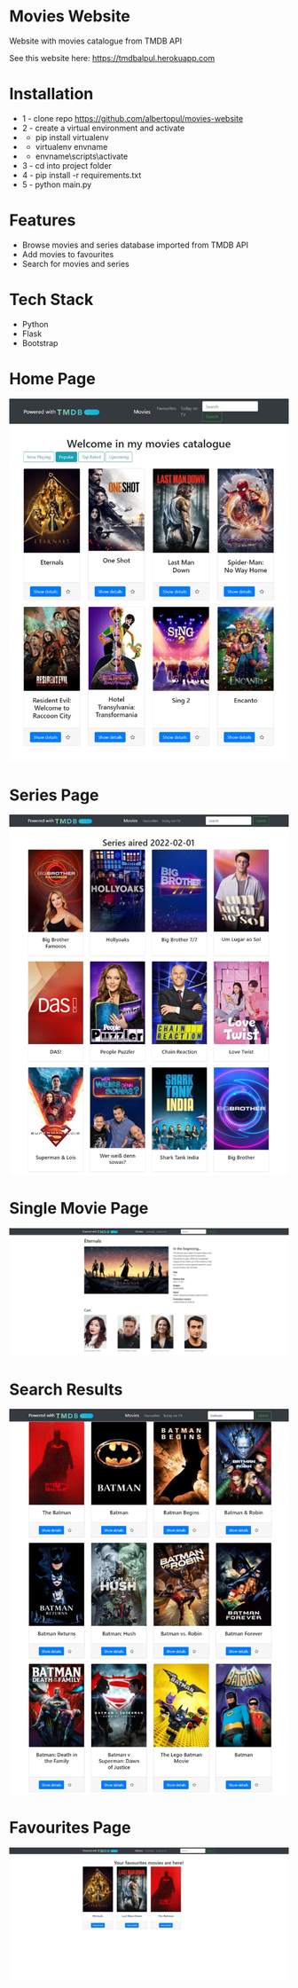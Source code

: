 # Movies Website
Website with movies catalogue from TMDB API

See this website here: https://tmdbalpul.herokuapp.com


# Installation
* 1 - clone repo https://github.com/albertopul/movies-website
* 2 - create a virtual environment and activate
*  - pip install virtualenv
*  - virtualenv envname
*  - envname\scripts\activate
* 3 - cd into project folder
* 4 - pip install -r requirements.txt
* 5 - python main.py



# Features
* Browse movies and series database imported from TMDB API
* Add movies to favourites
* Search for movies and series

# Tech Stack
* Python
* Flask
* Bootstrap

# Home Page
<img src="./screenshots/home.jpg">  

# Series Page
<img src="./screenshots/series.jpg">  

# Single Movie Page
<img src="./screenshots/movie.jpg">  

# Search Results
<img src="./screenshots/search.jpg">  

# Favourites Page
<img src="./screenshots/favourites.jpg">
